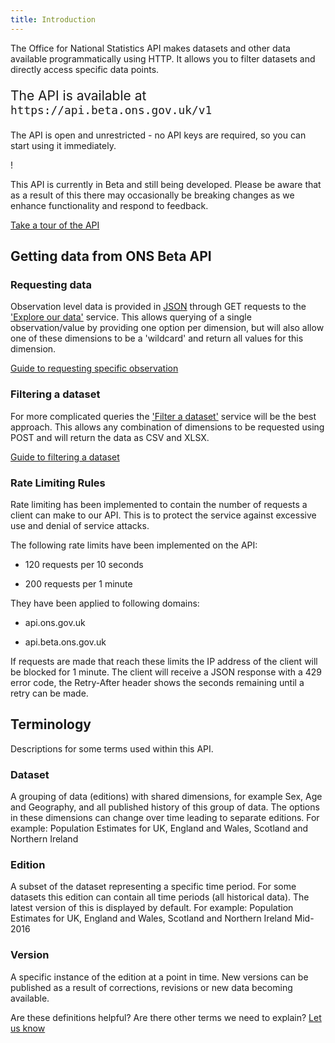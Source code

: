 ```yaml
---
title: Introduction
---
```


The Office for National Statistics API makes datasets and other data available programmatically using HTTP. It allows you to filter datasets and directly access specific data points.

<p style="font-size: 21px">The API is available at <code>https://api.beta.ons.gov.uk/v1</code></p>

The API is open and unrestricted - no API keys are required, so you can start using it immediately.

<div class="markdown-warning-box--container margin-bottom-sm--3 margin-bottom-md--4">
<span aria-label="Warning text" class="markdown-warning-box--icon">!</span>
<div class="markdown-warning-box--text padding-left--4">
<p>This API is currently in Beta and still being developed. Please be aware that as a result of this there may occasionally be breaking changes as we enhance functionality and respond to feedback.</p>
</div>
</div>

<div>
    <a class = "btn btn--primary btn--bold margin-bottom-md--2" href="tour/getting-started/">Take a tour of the API</a>
</div>

## Getting data from ONS Beta API

### Requesting data

Observation level data is provided in [JSON](https://www.w3schools.com/js/js_json_intro.asp) through GET requests to the ['Explore our data'](dataset/) service. This allows querying of a single observation/value by providing one option per dimension, but will also allow one of these dimensions to be a 'wildcard' and return all values for this dimension.

[Guide to requesting specific observation](observations/)

### Filtering a dataset

For more complicated queries the ['Filter a dataset'](filter/) service will be the best approach. This allows any combination of dimensions to be requested using POST and will return the data as CSV and XLSX.

[Guide to filtering a dataset](filters/)

### Rate Limiting Rules

Rate limiting has been implemented to contain the number of requests a client can make to our API. This is to protect the service against excessive use and denial of service attacks. 

The following rate limits have been implemented on the API: 

* 120 requests per 10 seconds

* 200 requests per 1 minute

They have been applied to following domains: 

* api.ons.gov.uk

* api.beta.ons.gov.uk

If requests are made that reach these limits the IP address of the client will be blocked for 1 minute. The client will receive a JSON response with a 429 error code, the Retry-After header shows the seconds remaining until a retry can be made.  


## Terminology

Descriptions for some terms used within this API.

### Dataset

A grouping of data (editions) with shared dimensions, for example Sex, Age and Geography, and all published history of this group of data. The options in these dimensions can change over time leading to separate editions.
For example: Population Estimates for UK, England and Wales, Scotland and Northern Ireland

### Edition

A subset of the dataset representing a specific time period. For some datasets this edition can contain all time periods (all historical data). The latest version of this is displayed by default.
For example: Population Estimates for UK, England and Wales, Scotland and Northern Ireland Mid-2016

### Version

A specific instance of the edition at a point in time. New versions can be published as a result of corrections, revisions or new data becoming available.

Are these definitions helpful? Are there other terms we need to explain? [Let us know](mailto:customise.my.data@ons.gov.uk)
